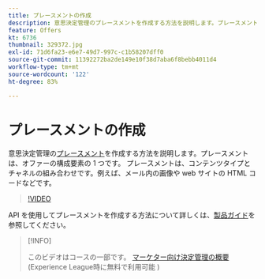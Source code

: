 ```yaml
---
title: プレースメントの作成
description: 意思決定管理のプレースメントを作成する方法を説明します。プレースメントは、オファーに必須の構成要素の 1 つです。
feature: Offers
kt: 6736
thumbnail: 329372.jpg
exl-id: 71d6fa23-e6e7-49d7-997c-c1b58207dff0
source-git-commit: 11392272ba2de149e10f38d7aba6f8bebb4011d4
workflow-type: tm+mt
source-wordcount: '122'
ht-degree: 83%

---
```


# プレースメントの作成

意思決定管理の[プレースメント](https://experienceleague.adobe.com/docs/journey-optimizer/using/offer-decisioniong/create-components/creating-placements.html?lang=ja)を作成する方法を説明します。プレースメントは、オファーの構成要素の 1 つです。 プレースメントは、コンテンツタイプとチャネルの組み合わせです。例えば、メール内の画像や web サイトの HTML コードなどです。

>[!VIDEO](https://video.tv.adobe.com/v/329372?quality=12&learn=on)

API を使用してプレースメントを作成する方法について詳しくは、[製品ガイド](https://experienceleague.adobe.com/docs/journey-optimizer/using/offer-decisioniong/api-reference/offers-api/placements/create.html?lang=ja)を参照してください。

>[!INFO]
>
> このビデオはコースの一部です。 [マーケター向け決定管理の概要](https://experienceleague.adobe.com/?recommended=ExperiencePlatform-U-1-2020.1.offerdecisioning)(Experience League時に無料で利用可能 )
